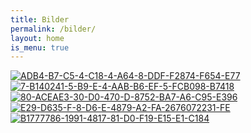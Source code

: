 ```yaml
---
title: Bilder
permalink: /bilder/
layout: home
is_menu: true
---
```



<a href="https://ibb.co/2S7QBTL"><img src="https://i.ibb.co/8bDpVHR/ADB4-B7-C5-4-C18-4-A64-8-DDF-F2874-F654-E77.jpg" alt="ADB4-B7-C5-4-C18-4-A64-8-DDF-F2874-F654-E77" border="0"></a>
<a href="https://ibb.co/NTLwgdM"><img src="https://i.ibb.co/41jBwnH/7-B140241-5-B9-E-4-AAB-B6-EF-5-FCB098-B7418.jpg" alt="7-B140241-5-B9-E-4-AAB-B6-EF-5-FCB098-B7418" border="0"></a>
<a href="https://ibb.co/88RwdqX"><img src="https://i.ibb.co/w6bqwVY/80-ACEAE3-30-D0-470-D-8752-BA7-A6-C95-E396.jpg" alt="80-ACEAE3-30-D0-470-D-8752-BA7-A6-C95-E396" border="0"></a>
<a href="https://ibb.co/31RWCns"><img src="https://i.ibb.co/4W1MVHf/E29-D635-F-8-D6-E-4879-A2-FA-2676072231-FE.jpg" alt="E29-D635-F-8-D6-E-4879-A2-FA-2676072231-FE" border="0"></a>
<a href="https://ibb.co/MsjHXnV"><img src="https://i.ibb.co/hynNqsW/B1777786-1991-4817-81-D0-F19-E15-E1-C184.jpg" alt="B1777786-1991-4817-81-D0-F19-E15-E1-C184" border="0"></a>